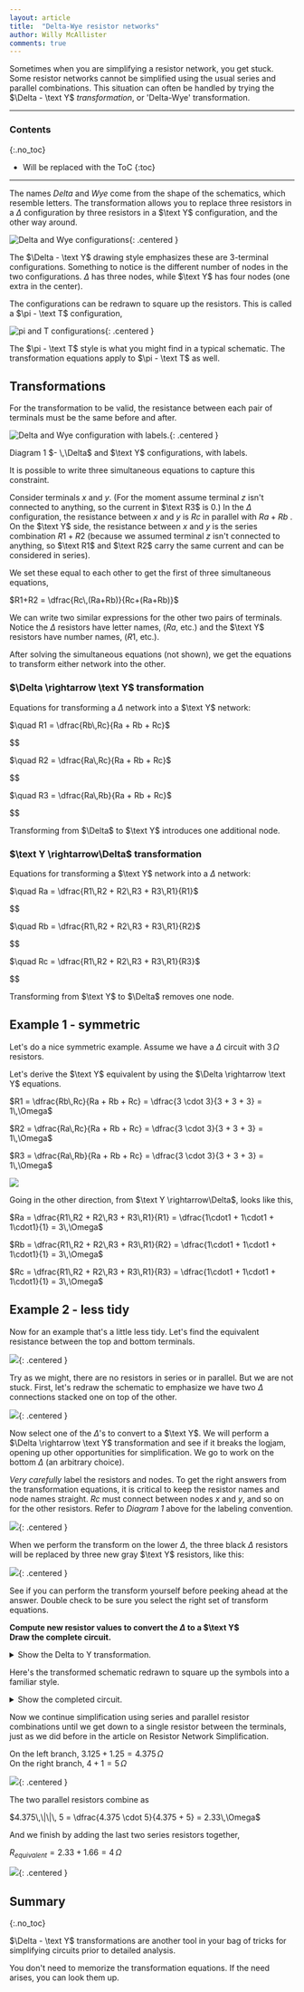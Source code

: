 ```yaml
---
layout: article
title:  "Delta-Wye resistor networks"
author: Willy McAllister
comments: true
---
```


Sometimes when you are simplifying a resistor network, you get stuck. Some resistor networks cannot be simplified using the usual series and parallel combinations. This situation can often be handled by trying the $\Delta - \text Y$ *transformation*, or 'Delta-Wye' transformation. 

----

### Contents
{:.no_toc}

* Will be replaced with the ToC
{:toc}

----

The names *Delta* and *Wye* come from the shape of the schematics, which resemble letters. The transformation allows you to replace three resistors in a $\Delta$ configuration by three resistors in a $\text Y$ configuration, and the other way around. 

![Delta and Wye configurations](https://ka-perseus-images.s3.amazonaws.com/801966b0b8e1e43a390d1975a0bdee3d3b59259f.svg){: .centered }

The $\Delta - \text Y$ drawing style emphasizes these are 3-terminal configurations. Something to notice is the different number of nodes in the two configurations. $\Delta$ has three nodes, while $\text Y$ has four nodes (one extra in the center).

The configurations can be redrawn to square up the resistors. This is called a $\pi - \text T$ configuration,

![pi and T configurations](https://ka-perseus-images.s3.amazonaws.com/a88345766c62854d2c426c1c8f034f3ca7767e01.svg){: .centered }

The $\pi - \text T$ style is what you might find in a typical schematic. The transformation equations apply to $\pi - \text T$ as well.

## Transformations

For the transformation to be valid, the resistance between each pair of terminals must be the same before and after. 

![Delta and Wye configuration with labels.](https://ka-perseus-images.s3.amazonaws.com/05cc24f20113bc6937dec9b8e85ee09e032d2a66.svg){: .centered }

<p class="caption ">Diagram 1 $- \,\Delta$ and $\text Y$ configurations, with labels.</p>

It is possible to write three simultaneous equations to capture this constraint. 

Consider terminals $x$ and $y$. (For the moment assume terminal $z$ isn't connected to anything, so the current in $\text R3$ is $0$.) In the $\Delta$ configuration, the resistance between  $x$ and $y$ is $Rc$ in parallel with $Ra +Rb$ . On the $\text Y$ side, the resistance between $x$ and $y$ is the series combination $R1+R2$ (because we assumed terminal $z$ isn't connected to anything, so $\text R1$ and $\text R2$ carry the same current and can be considered in series). 

We set these equal to each other to get the first of three simultaneous equations,

$R1+R2 = \dfrac{Rc\,(Ra+Rb)}{Rc+(Ra+Rb)}$

We can write two similar expressions for the other two pairs of terminals. Notice the $\Delta$ resistors have letter names, $(Ra$, etc.$)$ and the $\text Y$ resistors have number names, $(R1$, etc.$)$.

After solving the simultaneous equations (not shown), we get the equations to transform either network into the other.

### $\Delta \rightarrow \text Y$ transformation

Equations for transforming a $\Delta$ network into a $\text Y$ network:

<p>$\quad R1 = \dfrac{Rb\,Rc}{Ra + Rb + Rc}$</p>
$$
<p>$\quad R2 = \dfrac{Ra\,Rc}{Ra + Rb + Rc}$</p>
$$
<p>$\quad R3 = \dfrac{Ra\,Rb}{Ra + Rb + Rc}$</p>

$$
<p>Transforming from $\Delta$ to $\text Y$ introduces one additional node.</p>

### $\text Y \rightarrow\Delta$ transformation

Equations for transforming a $\text Y$ network into a $\Delta$ network:

<p>$\quad Ra = \dfrac{R1\,R2 + R2\,R3 + R3\,R1}{R1}$</p>
$$
<p>$\quad Rb = \dfrac{R1\,R2 + R2\,R3 + R3\,R1}{R2}$</p>
$$
<p>$\quad Rc = \dfrac{R1\,R2 + R2\,R3 + R3\,R1}{R3}$</p>

$$
<p>Transforming from $\text Y$ to $\Delta$ removes one node.</p>

## Example 1 - symmetric

Let's do a nice symmetric example. Assume we have a $\Delta$ circuit with $3\,\Omega$ resistors. 

Let's derive the $\text Y$ equivalent by using the $\Delta \rightarrow \text Y$ equations.

$R1 = \dfrac{Rb\,Rc}{Ra + Rb + Rc} = \dfrac{3 \cdot 3}{3 + 3 + 3} = 1\,\Omega$

$R2 = \dfrac{Ra\,Rc}{Ra + Rb + Rc} = \dfrac{3 \cdot 3}{3 + 3 + 3} = 1\,\Omega$

$R3 = \dfrac{Ra\,Rb}{Ra + Rb + Rc} = \dfrac{3 \cdot 3}{3 + 3 + 3} = 1\,\Omega$

![](https://ka-perseus-images.s3.amazonaws.com/c6789351f8a5107cacd2c0010b937032f073ac73.svg)

Going in the other direction, from $\text Y \rightarrow\Delta$, looks like this,

$Ra = \dfrac{R1\,R2 + R2\,R3 + R3\,R1}{R1}  = \dfrac{1\cdot1 + 1\cdot1 + 1\cdot1}{1} = 3\,\Omega$

$Rb = \dfrac{R1\,R2 + R2\,R3 + R3\,R1}{R2}  = \dfrac{1\cdot1 + 1\cdot1 + 1\cdot1}{1} = 3\,\Omega$

$Rc = \dfrac{R1\,R2 + R2\,R3 + R3\,R1}{R3}  = \dfrac{1\cdot1 + 1\cdot1 + 1\cdot1}{1} = 3\,\Omega$

## Example 2 - less tidy

Now for an example that's a little less tidy. Let's find the equivalent resistance between the top and bottom terminals.

![](https://ka-perseus-images.s3.amazonaws.com/5d6b711e0f765ad7e88a6d18b39bf20850ac8e18.svg){: .centered }

Try as we might, there are no resistors in series or in parallel. But we are not stuck. First, let's redraw the schematic to emphasize we have two $\Delta$ connections stacked one on top of the other. 

![](https://ka-perseus-images.s3.amazonaws.com/ed2ef2bdcfab1d6c66ae3bc17629a2c783d3ec64.svg){: .centered }

Now select one of the $\Delta$'s to convert to a $\text Y$. We will perform a $\Delta \rightarrow \text Y$ transformation and see if it breaks the logjam, opening up other opportunities for simplification. 
We go to work on the bottom $\Delta$ (an arbitrary choice). 

*Very carefully* label the resistors and nodes. To get the right answers from the transformation equations, it is critical to keep the resistor names and node names straight. $Rc$ must connect between nodes $x$ and $y$, and so on for the other resistors. Refer to *Diagram* *1* above for the labeling convention.

![](https://ka-perseus-images.s3.amazonaws.com/a656d249bff7a459daa9df0ebcb2c9b84f318f6d.svg){: .centered }

When we perform the transform on the lower $\Delta$, the three black $\Delta$ resistors will be replaced by three new gray $\text Y$ resistors, like this:

![](https://ka-perseus-images.s3.amazonaws.com/b0c3af9ae2f46f3efa5620d14b6886971eeac777.svg){: .centered }

See if you can perform the transform yourself before peeking ahead at the answer. Double check to be sure you select the right set of transform equations.

**Compute new resistor values to convert the $\Delta$ to a $\text Y$**  
**Draw the complete circuit.**  

<details>
<summary>Show the Delta to Y transformation.</summary>
<p>Apply the transformation equations for $\Delta \rightarrow \text Y$.</p>
<p>
$R1 = \dfrac{Rb\,Rc}{Ra + Rb + Rc} = \dfrac{5\cdot 3}{4 + 5 + 3} = \dfrac{15}{12}= 1.25\,\Omega$</p>

<p>$R2 = \dfrac{Ra\,Rc}{Ra + Rb + Rc} = \dfrac{4\cdot 3}{4 + 5 + 3} = \dfrac{12}{12}= 1\,\Omega$</p>

<p>$R3 = \dfrac{Ra\,Rb}{Ra + Rb + Rc}= \dfrac{4\cdot 5}{4 + 5 + 3} = \dfrac{20}{12}= 1.66\,\Omega$
</p>

<p>Now substitute the equivalent $\text Y$ network in place of the $\Delta$ resistors. Make sure the $\text Y$ resistor names connect between the proper node names. Refer to <em>Diagram 1</em> above for the labeling convention.</p>

<p>And voilà! Here's our circuit with the substituted $\text Y$ resistors in place of the bottom $\Delta$. The circuit now has series and parallel resistors where there were none before. </p>

<p class="centered">
<img src="https://ka-perseus-images.s3.amazonaws.com/f4a19d613dccddb714e8ca1e8ba002dccc7e628d.svg">
</p>

</details>

Here's the transformed schematic redrawn to square up the symbols into a familiar style.

<details>
<summary>Show the completed circuit.</summary>
<img src="https://ka-perseus-images.s3.amazonaws.com/8b336f68ba2a02ea0c5a9b25b4eb91c0e041bead.svg">
</details>

Now we continue simplification using series and parallel resistor combinations until we get down to a single resistor between the terminals, just as we did before in the article on Resistor Network Simplification.

On the left branch, $3.125 + 1.25 = 4.375 \,\Omega$  
On the right branch, $4 + 1 = 5\,\Omega$

![](https://ka-perseus-images.s3.amazonaws.com/17c405dba966e5cfeecb4c98cd4b5cfe7e4b1ee0.svg){: .centered }

The two parallel resistors combine as 

$4.375\,\|\|\, 5 = \dfrac{4.375 \cdot 5}{4.375 + 5} = 2.33\,\Omega$  

And we finish by adding the last two series resistors together,

$R_{equivalent} = 2.33 + 1.66 = 4\,\Omega$

 ![](https://ka-perseus-images.s3.amazonaws.com/0d5b884ea84fd26f90545a69649f014388074063.svg){: .centered }

## Summary
{:.no_toc}

$\Delta - \text Y$ transformations are another tool in your bag of tricks for simplifying circuits prior to detailed analysis.

You don't need to memorize the transformation equations. If the need arises, you can look them up.
